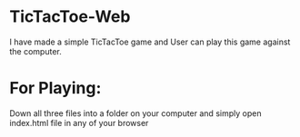 # TicTacToe-Web
I have made a simple TicTacToe game and User can play this game against the computer.

# For Playing:
Down all three files into a folder on your computer and simply open index.html file in any of your browser
